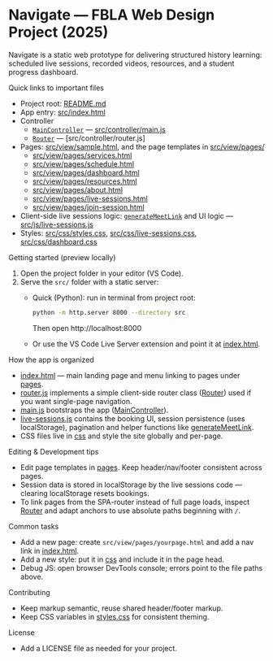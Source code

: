 # Navigate — FBLA Web Design Project (2025)

Navigate is a static web prototype for delivering structured history learning: scheduled live sessions, recorded videos, resources, and a student progress dashboard.

Quick links to important files
- Project root: [README.md](README.md)
- App entry: [src/index.html](src/index.html)
- Controller
  - [`MainController`](src/controller/main.js) — [src/controller/main.js](src/controller/main.js)
  - [`Router`](src/controller/router.js) — [src/controller/router.js]
- Pages: [src/view/sample.html](src/view/sample.html), and the page templates in [src/view/pages/](src/view/pages/)
  - [src/view/pages/services.html](src/view/pages/services.html)
  - [src/view/pages/schedule.html](src/view/pages/schedule.html)
  - [src/view/pages/dashboard.html](src/view/pages/dashboard.html)
  - [src/view/pages/resources.html](src/view/pages/resources.html)
  - [src/view/pages/about.html](src/view/pages/about.html)
  - [src/view/pages/live-sessions.html](src/view/pages/live-sessions.html)
  - [src/view/pages/join-session.html](src/view/pages/join-session.html)
- Client-side live sessions logic: [`generateMeetLink`](src/js/live-sessions.js) and UI logic — [src/js/live-sessions.js](src/js/live-sessions.js)
- Styles: [src/css/styles.css](src/css/styles.css), [src/css/live-sessions.css](src/css/live-sessions.css), [src/css/dashboard.css](src/css/dashboard.css)

Getting started (preview locally)
1. Open the project folder in your editor (VS Code).
2. Serve the `src/` folder with a static server:
   - Quick (Python): run in terminal from project root:
     
     ```sh
     python -m http.server 8000 --directory src
     ```
     
     Then open http://localhost:8000
   - Or use the VS Code Live Server extension and point it at [index.html](http://_vscodecontentref_/0).

How the app is organized
- [index.html](http://_vscodecontentref_/1) — main landing page and menu linking to pages under [pages](http://_vscodecontentref_/2).
- [router.js](http://_vscodecontentref_/3) implements a simple client-side router class ([Router](http://_vscodecontentref_/4)) used if you want single-page navigation.
- [main.js](http://_vscodecontentref_/5) bootstraps the app ([MainController](http://_vscodecontentref_/6)).
- [live-sessions.js](http://_vscodecontentref_/7) contains the booking UI, session persistence (uses localStorage), pagination and helper functions like [generateMeetLink](http://_vscodecontentref_/8).
- CSS files live in [css](http://_vscodecontentref_/9) and style the site globally and per-page.

Editing & Development tips
- Edit page templates in [pages](http://_vscodecontentref_/10). Keep header/nav/footer consistent across pages.
- Session data is stored in localStorage by the live sessions code — clearing localStorage resets bookings.
- To link pages from the SPA-router instead of full page loads, inspect [Router](http://_vscodecontentref_/11) and adapt anchors to use absolute paths beginning with `/`.

Common tasks
- Add a new page: create `src/view/pages/yourpage.html` and add a nav link in [index.html](http://_vscodecontentref_/12).
- Add a new style: put it in [css](http://_vscodecontentref_/13) and include it in the page head.
- Debug JS: open browser DevTools console; errors point to the file paths above.

Contributing
- Keep markup semantic, reuse shared header/footer markup.
- Keep CSS variables in [styles.css](http://_vscodecontentref_/14) for consistent theming.

License
- Add a LICENSE file as needed for your project.


